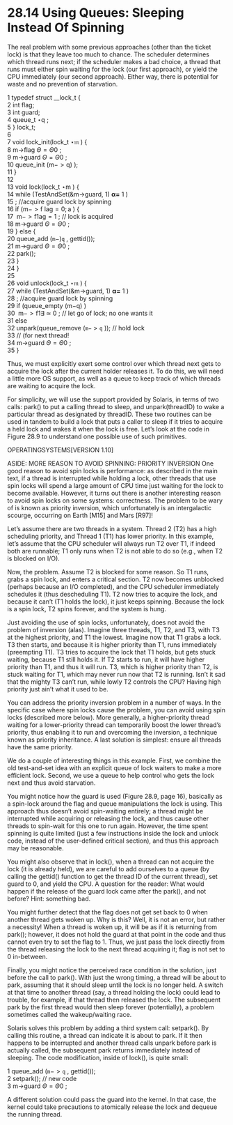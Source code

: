 # 28.14 Using Queues: Sleeping Instead Of Spinning  

The real problem with some previous approaches (other than the ticket lock) is that they leave too much to chance. The scheduler determines which thread runs next; if the scheduler makes a bad choice, a thread that runs must either spin waiting for the lock (our first approach), or yield the CPU immediately (our second approach). Either way, there is potential for waste and no prevention of starvation.  

1 typedef struct __lock_t {   
2 int flag;   
3 int guard;   
4 queue_t $\star \mathsf { q }$ ;   
5 } lock_t;   
6   
7 void lock_init(lock_t $\star \mathfrak { m }$ ) {   
8 m->flag $\mathit { \Theta } = \mathit { \Theta } 0$ ;   
9 m->guard $\mathit { \Theta } = \mathit { \Theta } 0$ ;   
10 queue_init $( \mathrm { m - } > \mathrm { q } )$ );   
11 }   
12   
13 void lock(lock_t $\star \mathrm { m }$ ) {   
14 while (TestAndSet(&m->guard, 1) $\scriptstyle \mathbf { \alpha = } \ 1$ )   
15 ; //acquire guard lock by spinning   
16 if $( \mathrm { m - } > \mathrm { f } \mathrm { ~ l } \mathsf { a } \mathsf { g } = 0 ; \mathsf { a }$ ) {   
17 $\mathrm { \ m { - } } { > } \mathrm { f } \mathrm { 1 } \mathrm { a g } = 1$ ; // lock is acquired   
18 m->guard $\mathit { \Theta } = \mathit { \Theta } 0$ ;   
19 } else {   
20 queue_add $( \mathtt { m } \mathrm { - } ) \mathtt { q }$ , gettid());   
21 m->guard $\mathit { \Theta } = \mathit { \Theta } 0$ ;   
22 park();   
23 }   
24 }   
25   
26 void unlock(lock_t $\star \mathfrak { m }$ ) {   
27 while (TestAndSet(&m->guard, 1) $\scriptstyle \mathbf { \alpha = } \ 1$ )   
28 ; //acquire guard lock by spinning   
29 if (queue_empty $( { \mathrm { m - } } { \mathrm { q } } )$ )   
30 $\mathrm { \ m { - } } > \mathrm { f } \mathrm { 1 } \exists \ \mathrm { \simeq } \ 0$ ; // let go of lock; no one wants it   
31 else   
32 unpark(queue_remove $( \mathtt { m - } > \mathtt { q }$ )); // hold lock   
33 // (for next thread!   
34 m->guard $\mathit { \Theta } = \mathit { \Theta } 0$ ;   
35 }  

Thus, we must explicitly exert some control over which thread next gets to acquire the lock after the current holder releases it. To do this, we will need a little more OS support, as well as a queue to keep track of which threads are waiting to acquire the lock.  

For simplicity, we will use the support provided by Solaris, in terms of two calls: park() to put a calling thread to sleep, and unpark(threadID) to wake a particular thread as designated by threadID. These two routines can be used in tandem to build a lock that puts a caller to sleep if it tries to acquire a held lock and wakes it when the lock is free. Let’s look at the code in Figure 28.9 to understand one possible use of such primitives.  

OPERATINGSYSTEMS[VERSION 1.10]  

ASIDE: MORE REASON TO AVOID SPINNING: PRIORITY INVERSION One good reason to avoid spin locks is performance: as described in the main text, if a thread is interrupted while holding a lock, other threads that use spin locks will spend a large amount of CPU time just waiting for the lock to become available. However, it turns out there is another interesting reason to avoid spin locks on some systems: correctness. The problem to be wary of is known as priority inversion, which unfortunately is an intergalactic scourge, occurring on Earth [M15] and Mars [R97]!  

Let’s assume there are two threads in a system. Thread 2 (T2) has a high scheduling priority, and Thread 1 (T1) has lower priority. In this example, let’s assume that the CPU scheduler will always run T2 over T1, if indeed both are runnable; T1 only runs when T2 is not able to do so (e.g., when T2 is blocked on I/O).  

Now, the problem. Assume T2 is blocked for some reason. So T1 runs, grabs a spin lock, and enters a critical section. T2 now becomes unblocked (perhaps because an I/O completed), and the CPU scheduler immediately schedules it (thus descheduling T1). T2 now tries to acquire the lock, and because it can’t (T1 holds the lock), it just keeps spinning. Because the lock is a spin lock, T2 spins forever, and the system is hung.  

Just avoiding the use of spin locks, unfortunately, does not avoid the problem of inversion (alas). Imagine three threads, T1, T2, and T3, with T3 at the highest priority, and T1 the lowest. Imagine now that T1 grabs a lock. T3 then starts, and because it is higher priority than T1, runs immediately (preempting T1). T3 tries to acquire the lock that T1 holds, but gets stuck waiting, because T1 still holds it. If T2 starts to run, it will have higher priority than T1, and thus it will run. T3, which is higher priority than T2, is stuck waiting for T1, which may never run now that T2 is running. Isn’t it sad that the mighty T3 can’t run, while lowly T2 controls the CPU? Having high priority just ain’t what it used to be.  

You can address the priority inversion problem in a number of ways. In the specific case where spin locks cause the problem, you can avoid using spin locks (described more below). More generally, a higher-priority thread waiting for a lower-priority thread can temporarily boost the lower thread’s priority, thus enabling it to run and overcoming the inversion, a technique known as priority inheritance. A last solution is simplest: ensure all threads have the same priority.  

We do a couple of interesting things in this example. First, we combine the old test-and-set idea with an explicit queue of lock waiters to make a more efficient lock. Second, we use a queue to help control who gets the lock next and thus avoid starvation.  

You might notice how the guard is used (Figure 28.9, page 16), basically as a spin-lock around the flag and queue manipulations the lock is using. This approach thus doesn’t avoid spin-waiting entirely; a thread might be interrupted while acquiring or releasing the lock, and thus cause other threads to spin-wait for this one to run again. However, the time spent spinning is quite limited (just a few instructions inside the lock and unlock code, instead of the user-defined critical section), and thus this approach may be reasonable.  

You might also observe that in lock(), when a thread can not acquire the lock (it is already held), we are careful to add ourselves to a queue (by calling the gettid() function to get the thread ID of the current thread), set guard to 0, and yield the CPU. A question for the reader: What would happen if the release of the guard lock came after the park(), and not before? Hint: something bad.  

You might further detect that the flag does not get set back to 0 when another thread gets woken up. Why is this? Well, it is not an error, but rather a necessity! When a thread is woken up, it will be as if it is returning from park(); however, it does not hold the guard at that point in the code and thus cannot even try to set the flag to 1. Thus, we just pass the lock directly from the thread releasing the lock to the next thread acquiring it; flag is not set to 0 in-between.  

Finally, you might notice the perceived race condition in the solution, just before the call to park(). With just the wrong timing, a thread will be about to park, assuming that it should sleep until the lock is no longer held. A switch at that time to another thread (say, a thread holding the lock) could lead to trouble, for example, if that thread then released the lock. The subsequent park by the first thread would then sleep forever (potentially), a problem sometimes called the wakeup/waiting race.  

Solaris solves this problem by adding a third system call: setpark(). By calling this routine, a thread can indicate it is about to park. If it then happens to be interrupted and another thread calls unpark before park is actually called, the subsequent park returns immediately instead of sleeping. The code modification, inside of lock(), is quite small:  

1 queue_add $( \mathtt { m } \mathrm { - } > \mathtt { q }$ , gettid());   
2 setpark(); // new code   
3 m->guard $\mathit { \Theta } = \mathit { \Theta } 0$ ;  

A different solution could pass the guard into the kernel. In that case, the kernel could take precautions to atomically release the lock and dequeue the running thread.  


